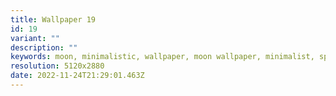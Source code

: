 ```yaml
---
title: Wallpaper 19
id: 19
variant: ""
description: ""
keywords: moon, minimalistic, wallpaper, moon wallpaper, minimalist, space
resolution: 5120x2880
date: 2022-11-24T21:29:01.463Z
---
```

